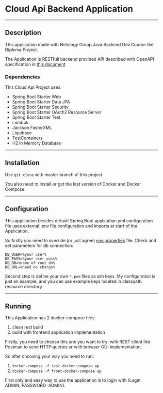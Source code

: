 # Cloud Api Backend Application
___
## Description
This application made with Netology Group Java Backend Dev Course 
like Diploma Project.

The Application is RESTfull backend provided API described with OpenAPI specification
in [this document](./cloud-api.yaml)

### Dependencies
This Cloud Api Project uses:
* Spring Boot Starter Web
* Spring Boot Starter Data JPA
* Spring Boot Starter Security
* Spring Boot Starter OAuth2 Resource Server
* Spring Boot Starter Test
* Lombok
* Jackson FasterXML
* Liquibase
* TestContainers
* H2 In Memory Database
___
## Installation
Use `git clone` with master branch of this project

You also need to install or get the last version of Docker and Docker Compose.

___
## Configuration 
This application besides default Spring Boot application.yml configuration file
uses external .env file configuration and imports at start of the Application.

So firstly you need to override (or just agree) [env.properties](src/main/resources/env.properties) file.
Check and set parameters for db connection:

```text
DB_USER=%your user%
DB_PASS=%your user pass%
DB_DB=%name of root db%
DB_URL=%need no change%
```

Second step is define your own `*.pem` files as ssh keys.
My configuration is just an example, and you can use example keys
located in classpath resource directory.
___
## Running
This Application has 2 docker-compose files:
1. clean rest build
2. build with frontend application implementation

Firstly, you need to choose this one you want to try:
with REST client like Postman to send HTTP queries
or with browser GUI implementation.

So after choosing your way you need to run:
1. `docker-compose -f rest-docker-compose up`
2. `docker-compose -f front-docker-compose up`

First only and easy way to use the application is to login with
(Login: ADMIN; PASSWORD=ADMIN).
